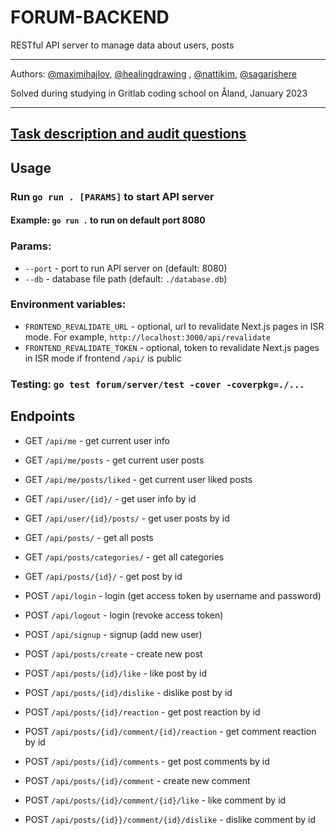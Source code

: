 # FORUM-BACKEND

RESTful API server to manage data about users, posts

---

Authors: [@maximihajlov](https://github.com/maximihajlov), [@healingdrawing](https://github.com/healingdrawing)
, [@nattikim](https://github.com/nattikim), [@sagarishere](https://github.com/sagarishere)

Solved during studying in Gritlab coding school on Åland, January 2023

---

## [Task description and audit questions](https://github.com/01-edu/public/tree/master/subjects/forum)

## Usage

### Run `go run . [PARAMS]` to start API server

#### Example: `go run .` to run on default port 8080

### Params:

- `--port` - port to run API server on (default: 8080)
- `--db` - database file path (default: `./database.db`)

### Environment variables:

- `FRONTEND_REVALIDATE_URL` - optional, url to revalidate Next.js pages in ISR mode. For
  example, `http://localhost:3000/api/revalidate`
- `FRONTEND_REVALIDATE_TOKEN` - optional, token to revalidate Next.js pages in ISR mode if frontend `/api/` is public

### Testing: `go test forum/server/test -cover -coverpkg=./...`

## Endpoints

- GET `/api/me` - get current user info
- GET `/api/me/posts` - get current user posts
- GET `/api/me/posts/liked` - get current user liked posts
- GET `/api/user/{id}/` - get user info by id
- GET `/api/user/{id}/posts/` - get user posts by id
- GET `/api/posts/` - get all posts
- GET `/api/posts/categories/` - get all categories
- GET `/api/posts/{id}/` - get post by id

- POST `/api/login` - login (get access token by username and password)
- POST `/api/logout` - login (revoke access token)
- POST `/api/signup` - signup (add new user)

- POST `/api/posts/create` - create new post
- POST `/api/posts/{id}/like` - like post by id
- POST `/api/posts/{id}/dislike` - dislike post by id
- POST `/api/posts/{id}/reaction` - get post reaction by id
- POST `/api/posts/{id}/comment/{id}/reaction` - get comment reaction by id
- POST `/api/posts/{id}/comments` - get post comments by id
- POST `/api/posts/{id}/comment` - create new comment
- POST `/api/posts/{id}/comment/{id}/like` - like comment by id
- POST `/api/posts/{id}}/comment/{id}/dislike` - dislike comment by id

[//]: # "TODO: add request body examples"
